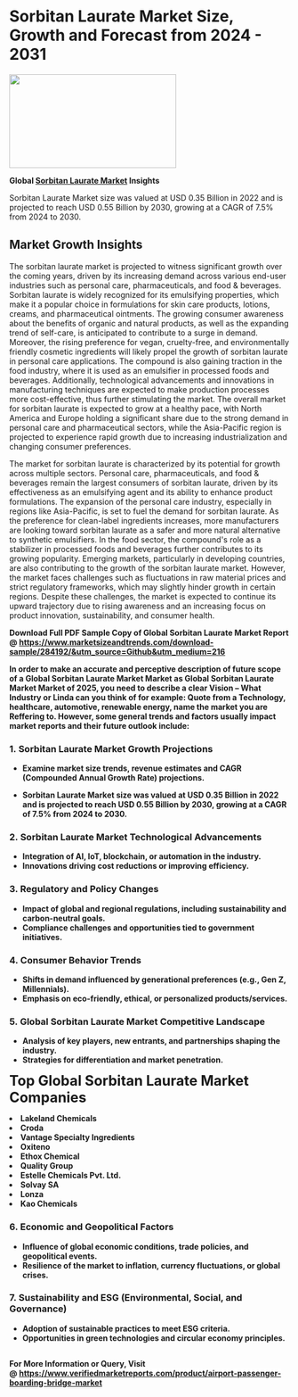 <H1>Sorbitan Laurate Market Size, Growth and Forecast from 2024 - 2031</H1><img class="aligncenter size-medium wp-image-584254" src="https://thirdeyenews.in/wp-content/uploads/2024/09/Global-Market-Research-300x168.jpeg" alt="" width="300" height="168" /><p><strong>Global&nbsp;<a href="https://www.marketsizeandtrends.com/download-sample/284192/&amp;utm_source=Github&utm_medium=216">Sorbitan Laurate Market</a> Insights</strong></p><p>Sorbitan Laurate Market size was valued at USD 0.35 Billion in 2022 and is projected to reach USD 0.55 Billion by 2030, growing at a CAGR of 7.5% from 2024 to 2030.</p><p><h2>Market Growth Insights</h2> <p>The sorbitan laurate market is projected to witness significant growth over the coming years, driven by its increasing demand across various end-user industries such as personal care, pharmaceuticals, and food & beverages. Sorbitan laurate is widely recognized for its emulsifying properties, which make it a popular choice in formulations for skin care products, lotions, creams, and pharmaceutical ointments. The growing consumer awareness about the benefits of organic and natural products, as well as the expanding trend of self-care, is anticipated to contribute to a surge in demand. Moreover, the rising preference for vegan, cruelty-free, and environmentally friendly cosmetic ingredients will likely propel the growth of sorbitan laurate in personal care applications. The compound is also gaining traction in the food industry, where it is used as an emulsifier in processed foods and beverages. Additionally, technological advancements and innovations in manufacturing techniques are expected to make production processes more cost-effective, thus further stimulating the market. The overall market for sorbitan laurate is expected to grow at a healthy pace, with North America and Europe holding a significant share due to the strong demand in personal care and pharmaceutical sectors, while the Asia-Pacific region is projected to experience rapid growth due to increasing industrialization and changing consumer preferences.</p> <p><strong></strong></p> <p>The market for sorbitan laurate is characterized by its potential for growth across multiple sectors. Personal care, pharmaceuticals, and food & beverages remain the largest consumers of sorbitan laurate, driven by its effectiveness as an emulsifying agent and its ability to enhance product formulations. The expansion of the personal care industry, especially in regions like Asia-Pacific, is set to fuel the demand for sorbitan laurate. As the preference for clean-label ingredients increases, more manufacturers are looking toward sorbitan laurate as a safer and more natural alternative to synthetic emulsifiers. In the food sector, the compound's role as a stabilizer in processed foods and beverages further contributes to its growing popularity. Emerging markets, particularly in developing countries, are also contributing to the growth of the sorbitan laurate market. However, the market faces challenges such as fluctuations in raw material prices and strict regulatory frameworks, which may slightly hinder growth in certain regions. Despite these challenges, the market is expected to continue its upward trajectory due to rising awareness and an increasing focus on product innovation, sustainability, and consumer health. <p><strong></p><p><span class=""><strong>Download Full PDF Sample Copy of Global Sorbitan Laurate Market Report</strong> @ <a href="https://www.marketsizeandtrends.com/download-sample/284192/&amp;utm_source=Github&utm_medium=216" target="_blank">https://www.marketsizeandtrends.com/download-sample/284192/&amp;utm_source=Github&utm_medium=216</a></span></p><p>In order to make an accurate and perceptive description of future scope of a Global&nbsp;Sorbitan Laurate Market Market as Global&nbsp;Sorbitan Laurate Market Market of 2025, you need to describe a clear Vision &ndash; What Industry or Linda can you think of for example: Quote from a Technology, healthcare, automotive, renewable energy, name the market you are Reffering to. However, some general trends and factors usually impact market reports and their future outlook include:</p><h3>1.&nbsp;<strong>Sorbitan Laurate Market Growth Projections</strong></h3><ul><li>Examine market size trends, revenue estimates and CAGR (Compounded Annual Growth Rate) projections.</li><li><p>Sorbitan Laurate Market size was valued at USD 0.35 Billion in 2022 and is projected to reach USD 0.55 Billion by 2030, growing at a CAGR of 7.5% from 2024 to 2030.</p></li></ul><h3>2.&nbsp;<strong>Sorbitan Laurate Market Technological Advancements</strong></h3><ul><li>Integration of AI, IoT, blockchain, or automation in the industry.</li><li>Innovations driving cost reductions or improving efficiency.</li></ul><h3>3.&nbsp;<strong>Regulatory and Policy Changes</strong></h3><ul><li>Impact of global and regional regulations, including sustainability and carbon-neutral goals.</li><li>Compliance challenges and opportunities tied to government initiatives.</li></ul><h3>4.&nbsp;<strong>Consumer Behavior Trends</strong></h3><ul><li>Shifts in demand influenced by generational preferences (e.g., Gen Z, Millennials).</li><li>Emphasis on eco-friendly, ethical, or personalized products/services.</li></ul><h3>5.&nbsp;<strong>Global Sorbitan Laurate Market Competitive Landscape</strong></h3><ul><li>Analysis of key players, new entrants, and partnerships shaping the industry.</li><li>Strategies for differentiation and market penetration.</li></ul><p data-pm-slice="1 1 []"><span style="color: inherit; font-family: inherit; font-size: 25px;">Top Global Sorbitan Laurate Market Companies</span></p><div class="" data-test-id=""><p><li>Lakeland Chemicals</li><li> Croda</li><li> Vantage Specialty Ingredients</li><li> Oxiteno</li><li> Ethox Chemical</li><li> Quality Group</li><li> Estelle Chemicals Pvt. Ltd.</li><li> Solvay SA</li><li> Lonza</li><li> Kao Chemicals</li></p></div><h3>6.&nbsp;<strong>Economic and Geopolitical Factors</strong></h3><ul><li>Influence of global economic conditions, trade policies, and geopolitical events.</li><li>Resilience of the market to inflation, currency fluctuations, or global crises.</li></ul><h3>7.&nbsp;<strong>Sustainability and ESG (Environmental, Social, and Governance)</strong></h3><ul><li>Adoption of sustainable practices to meet ESG criteria.</li><li>Opportunities in green technologies and circular economy principles.</li></ul><h2><strong style="font-size: 14px;">For More Information or Query, Visit @&nbsp;</strong><a style="background-color: #ffffff; font-size: 14px;" href="https://www.marketsizeandtrends.com/report/sorbitan-laurate-market/" target="_blank">https://www.verifiedmarketreports.com/product/airport-passenger-boarding-bridge-market</a></h2>
